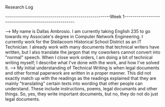 Research Log

-----------------------------------------------------Week 1-----------------------------------------------------

--> My name is Dallas Ambrosio. I am currently taking English 235 to go towards my Associate's degree in Computer Network Engineering. I currently work for the Steilacoom Historical School District as an IT Technician. I already work with many documents that technical writers have written, but I also translate the jargon that my coworkers cannot convert into "normal" speech. When I close work orders, I am doing a bit of technical writing myself; I describe what I've done with the work, and how I've solved it.
--> My initial understanding of Technical Writing is when legal documents and other formal paperwork are written in a proper manner. This did not exactly match up with the readings as the readings explained that they are mainly "translating" certain texts into wording that other people can understand. These include instructions, poems, legal documants and other things. So, yes, they write important documents, but no, they do not do just legal documents.
